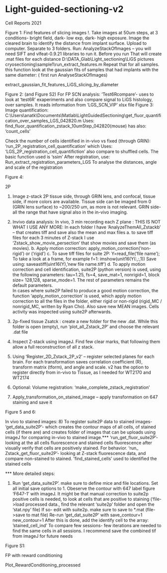 # Light-guided-sectioning-v2
Cell Reports 2021

Figure 1: 
Find features of slicing images
!. Take images at 50um steps, at 3 conditions- bright field, dark- low exp, dark- high exposure. Image the cleared brain to identify the distance from implant surface. 
Upload to computer. Separate to 3 folders. 
Run: AnalyzeStackOfImages – you will need SIFT and vlfeat-0.9.21 libraries to run it. Before you run 
That will create .mat files for each distance
D:\DATA_Glab\Light_sectioning\LiGS pictures cryosectioning\sample1\run_extract_features.m
Repeat that for all samples. 
this function look at the gaussian fits of samples that had implants with the same diameter:  ( first run AnalyseStackOfImages)

extract_gaussian_fit_features_LiGS_slicing_by_diameter

Figure 2: 
(and Figure S2) 
For FP SCN analysis: 
‘Test6Rcompare’- uses to look at ‘test6R’ exaperiments and also compare signal to LiGS histology, over samples. It reads information from ‘LGS_SCN_VIP’ xlsx file
Figure 3: 
Image quantification: 
C:\Users\anatk\Documents\Matlab\LightGuidedSectioning\get_fluor_quantification_over_samples_LGS_042820.m
Uses: 
find_fluor_quantification_zstack_10umStep_042820(mouse)
has also:  ‘count_cells’

Check the number of cells identified in in-vivo vs fixed (through GRIN):
‘run_2P_registration_cell_quantification’ which Uses: ‘LGS_2P_registration_cell_quantifiction’
also compare to shuffled cells. The basic function used is ‘ssim’
After registration, use: 
Run_extract_registration_parameters_LGS
To analyse the distances, angle and scale of the registration 

Figure 4: 

2P

1)	Image z-stack 2P tissue side, through GRIN lens, and confocal, tissue side, if more colors are available. Tissue side can be imaged from 0 (GRIN lens surface) to ~200/250 um, as more is not relevant. GRIN side- all the range that have signal also in the in-vivo imaging. 
2)	Invivo data analysis: 
In vivo, 3 min recording each Z plane : 
THIS IS NOT WHAT I USE ANY MORE: In each folder I have ‘AnalyzeThemAll_Zstackb’ – that creates tiff and save also the mean and max files
a.	to save tiff files for each 3 minutes of Z-stack I use ‘Zstack_show_movie_persection’ that show movies and save them (as movies). 
b.	Apply motion correction: apply_motion_correction(‘non-rigid’) or (‘rigid’)
c.	To save tiff files for suite 2P:
Y=read_file(‘file name’);
To take a look at a frame, for example f=1: imshow(unit16(Y(:,:,1))
Save using: saveastiff(uint16(Y),’new file name.tiff’)
d.	To apply motion correction and cell identification, suite2P (python version) is used, using the following parameters: tau=1.25, fs=4, save_mat=1, nonrigid=1, block size= 128,128, sparse_mode=1. The rest of parameters remains the default parameters.  
In cases where suite2P failed to produce a good motion correction, the function ‘apply_motion_correction’ is used, which apply motion correction to all the files in the folder, either rigid or non-rigid (rigid_MC / nonrigid_MC, written by Ryan Cho). Also save new MEAN images. Cells activity was inspected using suite2P afterwards.  

3)	2p-fixed tissue Zsatck : create a new folder for the new .dat. While this folder is open (empty), run ‘plot_all_Zstack_2P’ and choose the relevant .dat file 

4)	Inspect Z-stack using imageJ. Find few clear marks, that following them allow a full reconstruction of all z stack. 
5)	Using ‘Register_2D_Zstack_2P_v2’ – register selected planes for each brain. For each transformation saves correlation coefficient (R), transform matrix (tform), and angle and scale. 
v2 has the option to register directly from in-vivo to Tissue, as I needed for WT2170 and WT2174
6)	Optional: Volume registration: ‘make_complete_zstack_registration’
7)	Apply_transformation_on_stained_image – apply transformation on 647 staining and save it

Figure 5 and 6: 

In vivo to stained images: 
8)	To register suite2P data to stained images- 
‘get_data_suite2P’- which creates the contour maps of all cells, of stained cells (if there are) and creates folder of images that can be uploads using imageJ for comparing in-vivo to stained image.*** 
‘run_get_fluor_suite2P’- looking at the all cells fluorescence and stained cells fluorescence after visually verify that cells are positively stained. For behavior.
‘run_ Zstack_get_fluor_suite2P’- looking at Z-stack fluorescence data, and compare non-stained to stained. 
'find_stained_cells' used to identified the stained cells

*** More detailed steps:
1)	Run ‘get_data_suite2P’. make sure to define mice and file locations. 
Set all initial save options to 1. 
Obeserve the contour with 647 label figure ‘F647-1’ with imageJ. It might be that manual correction to suite2p positive cells is needed, to look at cells that are positive to staining (‘file->load processed data., find the relevant ‘suite2p’ folder and open the ‘stat.npy’ file) 
If so- edit with suite2p. make sure to save to *.mat (file->save to mat file)
Re-run ‘get_dat_suite2P’ with save_contour=1 new_contour=1 
After this is done, add the identify cell to the array: ’stained_cell_ind’
To compare few sessions- few iterations are needed to find the same cells in all sessions. 
I recommend save the combined tif from imageJ for future needs



Figure S1: 

FP with reward conditioning

Plot_RewardConditioning_processed


